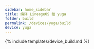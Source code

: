```yaml
---
sidebar: home_sidebar
title: 编译 LineageOS 给 yuga
folder: build
permalink: /devices/yuga/build
device: yuga
---
```

{% include templates/device_build.md %}
